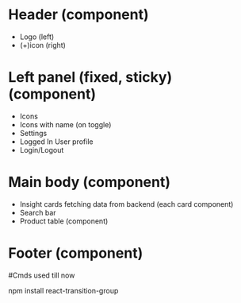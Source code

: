 # Header (component)

- Logo (left)
- (+)icon (right)

# Left panel (fixed, sticky) (component)

- Icons
- Icons with name (on toggle)
- Settings
- Logged In User profile
- Login/Logout

# Main body (component)

- Insight cards fetching data from backend (each card component)
- Search bar
- Product table (component)

# Footer (component)

#Cmds used till now

npm install react-transition-group
